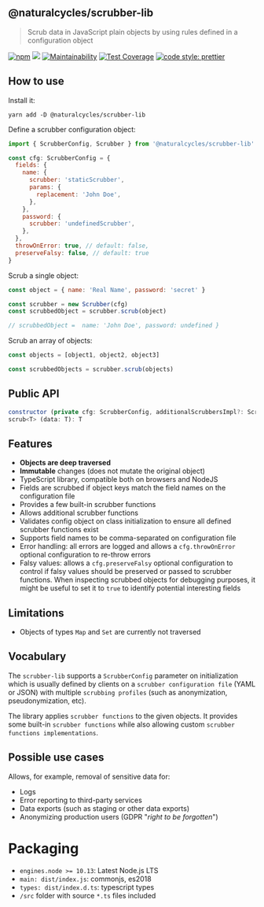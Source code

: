 ## @naturalcycles/scrubber-lib

> Scrub data in JavaScript plain objects by using rules defined in a configuration object

[![npm](https://img.shields.io/npm/v/@naturalcycles/scrubber-lib/latest.svg)](https://www.npmjs.com/package/@naturalcycles/scrubber-lib)
[![](https://circleci.com/gh/NaturalCycles/scrubber-lib.svg?style=shield&circle-token=123)](https://circleci.com/gh/NaturalCycles/scrubber-lib)
[![Maintainability](https://api.codeclimate.com/v1/badges/e8cd5b1b7cff8e1296fe/maintainability)](https://codeclimate.com/repos/e8cd5b1b7cff8e1296fe/maintainability)
[![Test Coverage](https://api.codeclimate.com/v1/badges/e8cd5b1b7cff8e1296fe/test_coverage)](https://codeclimate.com/repos/e8cd5b1b7cff8e1296fe/test_coverage)
[![code style: prettier](https://img.shields.io/badge/code_style-prettier-ff69b4.svg?style=flat-square)](https://github.com/prettier/prettier)

## How to use

Install it:

```
yarn add -D @naturalcycles/scrubber-lib
```

Define a scrubber configuration object:

```javascript
import { ScrubberConfig, Scrubber } from '@naturalcycles/scrubber-lib'

const cfg: ScrubberConfig = {
  fields: {
    name: {
      scrubber: 'staticScrubber',
      params: {
        replacement: 'John Doe',
      },
    },
    password: {
      scrubber: 'undefinedScrubber',
    },
  },
  throwOnError: true, // default: false,
  preserveFalsy: false, // default: true
}
```

Scrub a single object:

```javascript
const object = { name: 'Real Name', password: 'secret' }

const scrubber = new Scrubber(cfg)
const scrubbedObject = scrubber.scrub(object)

// scrubbedObject =  name: 'John Doe', password: undefined }
```

Scrub an array of objects:

```javascript
const objects = [object1, object2, object3]

const scrubbedObjects = scrubber.scrub(objects)
```

## Public API

```javascript
constructor (private cfg: ScrubberConfig, additionalScrubbersImpl?: ScrubbersImpl)
scrub<T> (data: T): T
```

## Features

- **Objects are deep traversed**
- **Immutable** changes (does not mutate the original object)
- TypeScript library, compatible both on browsers and NodeJS
- Fields are scrubbed if object keys match the field names on the configuration file
- Provides a few built-in scrubber functions
- Allows additional scrubber functions
- Validates config object on class initialization to ensure all defined scrubber functions exist
- Supports field names to be comma-separated on configuration file
- Error handling: all errors are logged and allows a `cfg.throwOnError` optional configuration to
  re-throw errors
- Falsy values: allows a `cfg.preserveFalsy` optional configuration to control if falsy values
  should be preserved or passed to scrubber functions. When inspecting scrubbed objects for
  debugging purposes, it might be useful to set it to `true` to identify potential interesting
  fields

## Limitations

- Objects of types `Map` and `Set` are currently not traversed

## Vocabulary

The `scrubber-lib` supports a `ScrubberConfig` parameter on initialization which is usually defined
by clients on a `scrubber configuration file` (YAML or JSON) with multiple `scrubbing profiles`
(such as anonymization, pseudonymization, etc).

The library applies `scrubber functions` to the given objects. It provides some built-in
`scrubber functions` while also allowing custom `scrubber functions implementations`.

## Possible use cases

Allows, for example, removal of sensitive data for:

- Logs
- Error reporting to third-party services
- Data exports (such as staging or other data exports)
- Anonymizing production users (GDPR "_right to be forgotten_")

# Packaging

- `engines.node >= 10.13`: Latest Node.js LTS
- `main: dist/index.js`: commonjs, es2018
- `types: dist/index.d.ts`: typescript types
- `/src` folder with source `*.ts` files included
